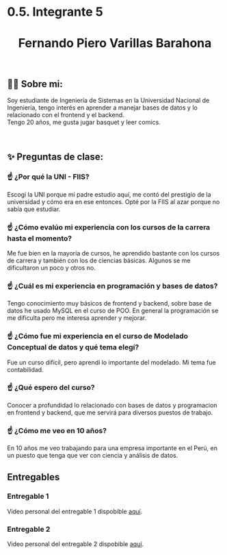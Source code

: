 # 0.5. Integrante 5

  **<h1 align="center">Fernando Piero Varillas Barahona</h1>**


<br>

## 🧑‍💻 **Sobre mi:**

Soy estudiante de Ingeniería de Sistemas en la Universidad Nacional de Ingeniería, tengo interés en aprender a manejar bases de datos y lo relacionado con el frontend y el backend.  
Tengo 20 años, me gusta jugar basquet y leer comics.


<br>

## ✨ **Preguntas de clase:**

### ☝️ **¿Por qué la UNI - FIIS?**
Escogí la UNI porque mi padre estudio aquí, me contó del prestigio de la universidad y cómo era en ese entonces. Opté por la FIIS al azar porque no sabía que estudiar.
### ☝️ **¿Cómo evalúo mi experiencia con los cursos de la carrera hasta el momento?**
Me fue bien en la mayoría de cursos, he aprendido bastante con los cursos de carrera y también con los de ciencias básicas. Algunos se me dificultaron un poco y otros no.
### ☝️ **¿Cuál es mi experiencia en programación y bases de datos?**
Tengo conocimiento muy básicos de frontend y backend, sobre base de datos he usado MySQL en el curso de POO. En general la programación se me dificulta pero me interesa aprender y mejorar.
### ☝️ **¿Cómo fue mi experiencia en el curso de Modelado Conceptual de datos y qué tema elegí?**
Fue un curso difícil, pero aprendí lo importante del modelado. Mi tema fue contabilidad.
### ☝️ **¿Qué espero del curso?**
Conocer a profundidad lo relacionado con bases de datos y programacion en frontend y backend, que me servirá para diversos puestos de trabajo.
### ☝️ **¿Cómo me veo en 10 años?**
En 10 años me veo trabajando para una empresa importante en el Perú, en un puesto que tenga que ver con ciencia y análisis de datos.

## **Entregables**
### **Entregable 1**
Video personal del entregable 1 dispobible [aquí](https://www.youtube.com/watch?v=FHpyI4nz_ig).

### **Entregable 2**
Video personal del entregable 2 dispobible [aquí](https://youtu.be/N0YyTm_HmMk).